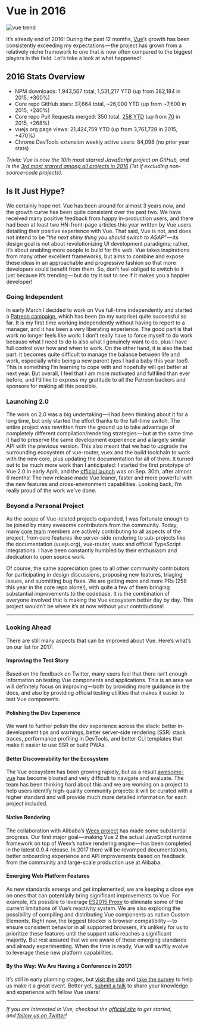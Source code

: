 # Vue in 2016

![vue trend](https://cdn-images-1.medium.com/max/800/1*ZJD3llCWveVH9-uUcCjMCw.png)

It’s already end of 2016! During the past 12 months, [Vue](https://vuejs.org/)’s growth has been consistently exceeding my expectations — the project has grown from a relatively niche framework to one that is now often compared to the biggest players in the field. Let’s take a look at what happened!

## 2016 Stats Overview

* NPM downloads: 1,943,567 total, 1,531,217 YTD (up from 382,184 in 2015, +300%)
* Core repo GitHub stars: 37,664 total, ~26,000 YTD (up from ~7,600 in 2015, +240%)
* Core repo Pull Requests merged: 350 total, [258 YTD](https://github.com/vuejs/vue/pulls?utf8=%E2%9C%93&q=is%3Apr%20is%3Amerged%20merged%3A2016-01-01..2016-12-31%20) (up from [70](https://github.com/vuejs/vue/pulls?utf8=%E2%9C%93&q=is%3Apr%20is%3Amerged%20merged%3A2015-01-01..2015-12-31%20) in 2015, +268%)
* vuejs.org page views: 21,424,759 YTD (up from 3,761,728 in 2015, +470%)
* Chrome DevTools extension weekly active users: 84,098 (no prior year stats)

*Trivia: Vue is now the 10th most starred JavaScript project on GitHub, and is the *[*3rd most starred among all projects in 2016*](https://docs.google.com/spreadsheets/d/11bGpZq6ixlhrmQnzEUqbgbwTQwQVdtvILjp32vaOKBc/edit#gid=1735042899)* (1st if excluding non-source-code projects).*

## Is It Just Hype?

We certainly hope not. Vue has been around for almost 3 years now, and the growth curve has been quite consistent over the past two. We have received many positive feedback from happy in-production users, and there had been at least two HN-front-page articles this year written by Vue users detailing their positive experience with Vue. That said, Vue is not, and does not intend to be “*the next shiny thing you should switch to ASAP*” — its design goal is not about revolutionizing UI development paradigms; rather, it’s about enabling more people to build for the web. Vue takes inspirations from many other excellent frameworks, but aims to combine and expose these ideas in an approachable and progressive fashion so that more developers could benefit from them. So, don’t feel obliged to switch to it just because it’s trending — but do try it out to see if it makes you a happier developer!

### Going Independent

In early March I decided to work on Vue full-time independently and started a [Patreon campaign](https://www.patreon.com/evanyou), which has been (to my surprise) quite successful so far. It is my first time working independently without having to report to a manager, and it has been a very liberating experience. The good part is that work no longer feels like work: I don’t really have to force myself to do work because what I need to do is also what I genuinely want to do, plus I have full control over how and when to work. On the other hand, it is also the bad part: it becomes quite difficult to manage the balance between life and work, especially while being a new parent (yes I had a baby this year too!). This is something I’m learning to cope with and hopefully will get better at next year. But overall, I feel that I am more motivated and fulfilled than ever before, and I’d like to express my gratitude to all the Patreon backers and sponsors for making all this possible.

### Launching 2.0

The work on 2.0 was a big undertaking — I had been thinking about it for a long time, but only started the effort thanks to the full-time switch. The entire project was rewritten from the ground up to take advantage of completely different compilation/rendering strategies — but at the same time it had to preserve the same development experience and a largely similar API with the previous version. This also meant that we had to upgrade the surrounding ecosystem of vue-router, vuex and the build toolchain to work with the new core, plus updating the documentation for all of them. It turned out to be much more work than I anticipated: I started the first prototype of Vue 2.0 in early April, and the [official launch](https://medium.com/the-vue-point/vue-2-0-is-here-ef1f26acf4b8#.2ptwit6jz) was on Sep. 30th, after almost 6 months! The new release made Vue leaner, faster and more powerful with the new features and cross-environment capabilities. Looking back, I’m really proud of the work we’ve done.

### Beyond a Personal Project

As the scope of Vue-related projects expanded, I was fortunate enough to be joined by many awesome contributors from the community. Today, many [core team](https://github.com/orgs/vuejs/people) members are actively contributing to all aspects of the project, from core features like server-side rendering to sub-projects like the documentation (vuejs.org), vue-router, vuex and official TypeScript integrations. I have been constantly humbled by their enthusiasm and dedication to open source work.

Of course, the same appreciation goes to all other community contributors for participating in design discussions, proposing new features, triaging issues, and submitting bug fixes. We are getting more and more PRs (258 this year in the core repo alone!), with quite a few of them bringing substantial improvements to the codebase. It is the combination of everyone involved that is making the Vue ecosystem better day by day. This project wouldn’t be where it’s at now without your contributions!

------

### Looking Ahead

There are still many aspects that can be improved about Vue. Here’s what’s on our list for 2017:

#### Improving the Test Story

Based on the feedback on Twitter, many users feel that there isn’t enough information on testing Vue components and applications. This is an area we will definitely focus on improving — both by providing more guidance in the docs, and also by providing official testing utilities that makes it easier to test Vue components.

#### Polishing the Dev Experience

We want to further polish the dev experience across the stack: better in-development tips and warnings, better server-side rendering (SSR) stack traces, performance profiling in DevTools, and better CLI templates that make it easier to use SSR or build PWAs.

#### Better Discoverability for the Ecosystem

The Vue ecosystem has been growing rapidly, but as a result [awesome-vue](https://github.com/vuejs/awesome-vue) has become bloated and very difficult to navigate and evaluate. The team has been thinking hard about this and we are working on a project to help users identify high-quality community projects: it will be curated with a higher standard and will provide much more detailed information for each project included.

#### Native Rendering

The collaboration with Alibaba’s [Weex project](http://weex-project.io/) has made some substantial progress. Our first major goal — making Vue 2 the actual JavaScript runtime framework on top of Weex’s native rendering engine — has been completed in the latest 0.9.4 release. In 2017 there will be revamped documentations, better onboarding experience and API improvements based on feedback from the community and large-scale production use at Alibaba.

#### Emerging Web Platform Features

As new standards emerge and get implemented, we are keeping a close eye on ones that can potentially bring significant improvements to Vue. For example, it’s possible to leverage [ES2015 Proxy](https://developer.mozilla.org/en-US/docs/Web/JavaScript/Reference/Global_Objects/Proxy) to eliminate some of the current limitations of Vue’s reactivity system. We are also exploring the possibility of compiling and distributing Vue components as native Custom Elements. Right now, the biggest blocker is browser compatibility — to ensure consistent behavior in all supported browsers, it’s unlikely for us to prioritize these features until the support ratio reaches a significant majority. But rest assured that we are aware of these emerging standards and already experimenting. When the time is ready, Vue will swiftly evolve to leverage these new platform capabilities.

#### By the Way: We Are Having a Conference in 2017!

It’s still in early planning stages, but [visit the site](http://conf.vuejs.org/) and [take the survey](https://docs.google.com/forms/d/e/1FAIpQLSfiRF9JIpvAcWL7EsnpODIhf_JiNX3PETA_S3XnqmtuG2foQA/viewform) to help us make it a great event. Better yet, [submit a talk](https://docs.google.com/forms/d/e/1FAIpQLSdtbxBpV0j_zCnELXQuIkeGH8x6gaOWE0J8tTsAdpa0O5MYOw/viewform) to share your knowledge and experience with fellow Vue users!

------

*If you are interested in Vue, checkout the *[*official site*](https://vuejs.org/)* to get started, and *[*follow us on Twitter*](https://twitter.com/vuejs)*!*

